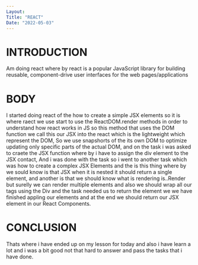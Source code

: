 ```yaml
---
Layout:
Title: "REACT"
Date: "2022-05-03"
---
```


# INTRODUCTION

Am doing react where by react is a popular JavaScript library for building reusable, component-drive user interfaces for the web pages/applications

# BODY

I started doing react of the how to create a simple JSX elements so it is where raect we use start to use the ReactDOM.render methods in order to understand how react works in JS so this method that uses the DOM function we call this our JSX into the react which is the lightweight which represent the DOM, So we use snapshorts of the its own DOM to optimize updating only specific parts of the actual DOM, and on the task i was asked to craete the JSX function where by i have to assign the div element to the JSX contact, And i was done with the task so i went to another task which was how to create a complex JSX Elements and the is this thing where by we sould know is that JSX when it is nested it should return a single element, and another is that we should know what is rendering is..Render but surelly we can render multiple elements and also we should wrap all our tags using the Div and the task needed us to return the element we we have finished appling our elements and at the end we should return our JSX element in our React Components.

# CONCLUSION

Thats where i have ended up on my lesson for today and also i have learn a lot and i was a bit good not that hard to answer and pass the tasks that i have done.